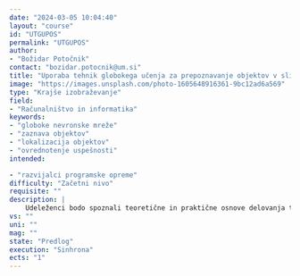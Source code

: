 ```yaml
---
date: "2024-03-05 10:04:40"
layout: "course"
id: "UTGUPOS"
permalink: "UTGUPOS"
author:
- "Božidar Potočnik"
contact: "bozidar.potocnik@um.si"
title: "Uporaba tehnik globokega učenja za prepoznavanje objektov v slikah"
image: "https://images.unsplash.com/photo-1605648916361-9bc12ad6a569"
type: "Krajše izobraževanje"
field:
- "Računalništvo in informatika"
keywords:
- "globoke nevronske mreže"
- "zaznava objektov"
- "lokalizacija objektov"
- "ovrednotenje uspešnosti"
intended:

- "razvijalci programske opreme"
difficulty: "Začetni nivo"
requisite: ""
description: |
    Udeleženci bodo spoznali teoretične in praktične osnove delovanja ter uporabe globokih nevronskih mrež. Omejili se bodo na reševanje problemov zaznavanja in lokaliziranja objektov v digitalnih posnetkih. Naučili se bodo pripraviti učne podatke ter oceniti njihovo kvaliteto. S pomočjo učne množice bodo samostojno izvedli preprosto učenje globoke nevronske mreže. Iz nabora obstoječih arhitektur nevronskih mrež bodo zmožni izbrati najprimernejše za reševan problem. Razumeli bodo postopek učenja, ki ga bodo z najosnovnejšimi mehanizmi sposobni nadzorovati in prilagajati. Uspešnost učenja bodo ovrednotili z uveljavljenimi metrikami. Spoznali bodo še osnovne napotke za izboljšanje učenja nevronskih mrež. Naučeno globoko nevronsko mrežo bodo znali uporabiti za detektiranje in lokaliziranje objektov v poljubnih digitalnih posnetkih. Uspešnost delovanja nevronske mreže bodo ovrednotili kvalitativno in kvantitativno.
vs: ""
uni: ""
mag: ""
state: "Predlog"
execution: "Sinhrona"
ects: "1"
---
```

